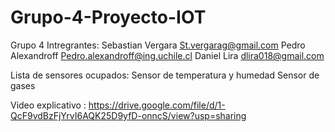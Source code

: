 # Grupo-4-Proyecto-IOT



Grupo 4 Intregrantes:
Sebastian Vergara St.vergarag@gmail.com
Pedro Alexandroff Pedro.alexandroff@ing.uchile.cl
Daniel Lira dlira018@gmail.com

Lista de sensores ocupados:
Sensor de temperatura y humedad
Sensor de gases

Video explicativo : https://drive.google.com/file/d/1-QcF9vdBzFjYrvI6AQK25D9yfD-onncS/view?usp=sharing
